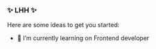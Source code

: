 ### ✨ LHH ✨ 

Here are some ideas to get you started:

- 🔭 I’m currently learning on Frontend developer
